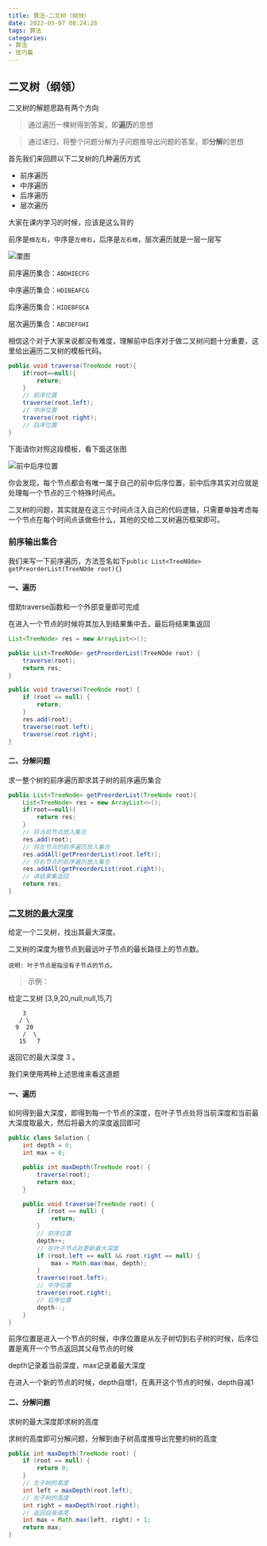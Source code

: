 ```yaml
---
title: 算法-二叉树（纲领）
date: 2022-05-07 08:24:28
tags: 算法
categories:
- 算法
- 技巧篇
---
```


## 二叉树（纲领）

二叉树的解题思路有两个方向

> 通过遍历一棵树得到答案，即**遍历**的思想

> 通过递归，将整个问题分解为子问题推导出问题的答案，即**分解**的思想

首先我们来回顾以下二叉树的几种遍历方式

* 前序遍历
* 中序遍历
* 后序遍历
* 层次遍历

大家在课内学习的时候，应该是这么背的

前序是`根左右`，中序是`左根右`，后序是`左右根`，层次遍历就是一层一层写

![栗图](算法-二叉树（纲领）/example.png)

前序遍历集合：`ABDHIECFG`

中序遍历集合：`HDIBEAFCG`

后序遍历集合：`HIDEBFGCA`

层次遍历集合：`ABCDEFGHI`

相信这个对于大家来说都没有难度，理解前中后序对于做二叉树问题十分重要，这里给出遍历二叉树的模板代码。

```java
public void traverse(TreeNode root){
    if(root==null){
        return;
    }
    // 前序位置
    traverse(root.left);
    // 中序位置
    traverse(root.right);
    // 后序位置
}
```

下面请你对照这段模板，看下面这张图

![前中后序位置](算法-二叉树（纲领）/前中后序位置.png)

你会发现，每个节点都会有唯一属于自己的前中后序位置，前中后序其实对应就是处理每一个节点的三个特殊时间点。

二叉树的问题，其实就是在这三个时间点注入自己的代码逻辑，只需要单独考虑每一个节点在每个时间点该做些什么，其他的交给二叉树遍历框架即可。

### 前序输出集合

我们来写一下前序遍历，方法签名如下`public List<TreeNOde> getPreorderList(TreeNOde root){}`

#### 一、遍历

借助traverse函数和一个外部变量即可完成

在进入一个节点的时候将其加入到结果集中去，最后将结果集返回

```java
List<TreeNode> res = new ArrayList<>();

public List<TreeNOde> getPreorderList(TreeNOde root) {
    traverse(root);
    return res;
}

public void traverse(TreeNode root) {
    if (root == null) {
        return;
    }
    res.add(root);
    traverse(root.left);
    traverse(root.right);
}
```

#### 二、分解问题

求一整个树的前序遍历即求其子树的前序遍历集合

```java
public List<TreeNode> getPreorderList(TreeNode root){
    List<TreeNode> res = new ArrayList<>();
    if(root==null){
        return res;
    }
    // 将当前节点放入集合
    res.add(root);
    // 将左节点的前序遍历放入集合
    res.addAll(getPreorderList(root.left));
    // 将右节点的前序遍历放入集合
    res.addAll(getPreorderList(root.right));
    // 讲结果集返回
    return res;
}
```

### [二叉树的最大深度](https://leetcode.cn/problems/maximum-depth-of-binary-tree/)

给定一个二叉树，找出其最大深度。

二叉树的深度为根节点到最远叶子节点的最长路径上的节点数。

`说明: 叶子节点是指没有子节点的节点。`

> 示例：

给定二叉树 [3,9,20,null,null,15,7]

    	3
       / \
      9  20
        /  \
       15   7
返回它的最大深度 3 。

我们来使用两种上述思维来看这道题

#### 一、遍历

如何得到最大深度，即得到每一个节点的深度，在叶子节点处将当前深度和当前最大深度取最大，然后将最大的深度返回即可

```java
public class Solution {
    int depth = 0;
    int max = 0;

    public int maxDepth(TreeNode root) {
        traverse(root);
        return max;
    }

    public void traverse(TreeNode root) {
        if (root == null) {
            return;
        }
        // 前序位置
        depth++;
        // 在叶子节点处更新最大深度
        if (root.left == null && root.right == null) {
            max = Math.max(max, depth);
        }
        traverse(root.left);
        // 中序位置
        traverse(root.right);
        // 后序位置
        depth--;
    }
}
```

前序位置是进入一个节点的时候，中序位置是从左子树切到右子树的时候，后序位置是离开一个节点返回其父母节点的时候

depth记录着当前深度，max记录着最大深度

在进入一个新的节点的时候，depth自增1，在离开这个节点的时候，depth自减1

#### 二、分解问题

求树的最大深度即求树的高度

求树的高度即可分解问题，分解到由子树高度推导出完整的树的高度

```java
public int maxDepth(TreeNode root) {
    if (root == null) {
        return 0;
    }
    // 左子树的高度
    int left = maxDepth(root.left);
    // 右子树的高度
    int right = maxDepth(root.right);
    // 返回自身高度
    int max = Math.max(left, right) + 1;
    return max;
}
```





